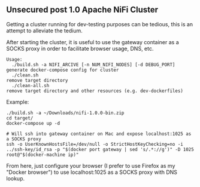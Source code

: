 ## Unsecured post 1.0 Apache NiFi Cluster

Getting a cluster running for dev-testing purposes can be tedious, this is an attempt to alleviate the tedium.

After starting the cluster, it is useful to use the gateway container as a SOCKS proxy in order to facilitate browser usage, DNS, etc.

```
Usage:
  ./build.sh -a NIFI_ARCIVE [-n NUM_NIFI_NODES] [-d DEBUG_PORT]      generate docker-compose config for cluster
  ./clean.sh                                                         remove target directory
  ./clean-all.sh                                                     remove target directory and other resources (e.g. dev-dockerfiles)
```

Example:
```
./build.sh -a ~/Downloads/nifi-1.0.0-bin.zip
cd target/
docker-compose up -d

# Will ssh into gateway container on Mac and expose localhost:1025 as a SOCKS proxy
ssh -o UserKnownHostsFile=/dev/null -o StrictHostKeyChecking=no -i ../ssh-key/id_rsa -p "$(docker port gateway | sed 's/.*://g')" -D 1025 root@"$(docker-machine ip)"
```

From here, just configure your browser (I prefer to use Firefox as my "Docker browser") to use localhost:1025 as a SOCKS proxy with DNS lookup.
